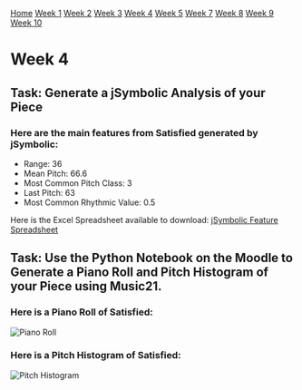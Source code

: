 [Home](README.md)
[Week 1](week1.md)
[Week 2](week2.md)
[Week 3](week3.md)
[Week 4](week4.md)
[Week 5](week5.md)
[Week 7](week7.md)
[Week 8](week8.md)
[Week 9](week9.md)
[Week 10](week10.md)

# Week 4
## Task: Generate a jSymbolic Analysis of your Piece 
### Here are the main features from Satisfied generated by jSymbolic:
- Range: 36
- Mean Pitch: 66.6
- Most Common Pitch Class: 3
- Last Pitch: 63
- Most Common Rhythmic Value: 0.5

Here is the Excel Spreadsheet available to download: [jSymbolic Feature Spreadsheet](ACEXMLValues.csv)

## Task: Use the Python Notebook on the Moodle to Generate a Piano Roll and Pitch Histogram of your Piece using Music21. 
### Here is a Piano Roll of Satisfied:
![Piano Roll](https://github.com/user-attachments/assets/dec4757e-9c1e-4457-986a-c5b3602f30e3)

### Here is a Pitch Histogram of Satisfied:
![Pitch Histogram](https://github.com/user-attachments/assets/205680ad-f5e6-4136-b762-a70411448486)
